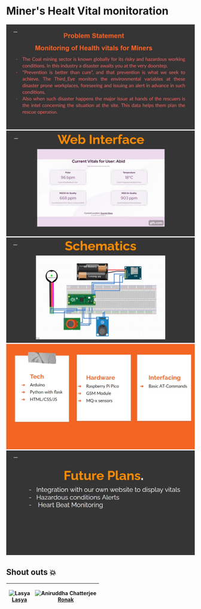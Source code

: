 # Miner's Healt Vital monitoration
![img](/DEMO/IMG1.jpg)
![img](/DEMO/IMG2.jpg)
![img](/DEMO/IMG3.jpg)
![img](/DEMO/IMG4.jpg)
![img](/DEMO/IMG5.jpg)

## Shout outs 💥

| <p align="center">![Lasya](https://github.com/lasyapan.png?size=128)<br>[Lasya](https://github.com/lasyapan)</p> | <p align="center">![Aniruddha Chatterjee](https://github.com/ronsys11.png?size=128)<br>[Ronak](https://github.com/ronsys11)</p> |
| ---------------------------------------------------------------------------------------------------------------------------------- | -------------------------------------------------------------------------------------------------------------------------------------------------- |